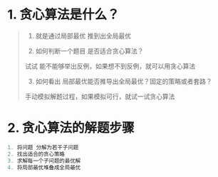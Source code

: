 # 1. 贪心算法是什么？

>1. 就是通过局部最优 推到出全局最优
>
>2. 如何判断一个题目 是否适合贪心算法？
>
>   试试 能不能够举出反例，如果想不到反例，就可以用贪心算法
>
>3. 如何看出 局部最优能否推导出全局最优？固定的策略或者套路？
>
>   手动模拟解题过程，如果模拟可行，就试一试贪心算法



# 2. 贪心算法的解题步骤

```js
1. 将问题 分解为若干子问题
2. 找出适合的贪心策略
3. 求解每一个子问题的最优解
4. 将局部最优堆叠成全局最优
```

